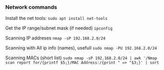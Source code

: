 ### Network commands

Install the net tools:
```sudo apt install net-tools```

Get the IP range/subnet mask (if needed)
```ipconfig```

Scanning IP addreses
```nmap -sP 192.168.2.0/24```

Scanning with All ip info (names), usefull
```sudo nmap -PU 192.168.2.0/24```

Scanning MACs (short list)
```sudo nmap -sP 192.168.2.0/24 | awk '/Nmap scan report for/{printf $5;}/MAC Address:/{print " => "$3;}' | sort```
